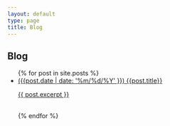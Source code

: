 ```yaml
---
layout: default
type: page
title: Blog
---
```


## Blog ##
<ul class="blog_post">
{% for post in site.posts %}
  <li>
    <a href="{{site.baseurl}}{{post.url}}">({{post.date | date: '%m/%d/%Y' }})  {{post.title}}
    <p>{{ post.excerpt }}</p></a
  </li><br>
  {% endfor %}
</ul>
